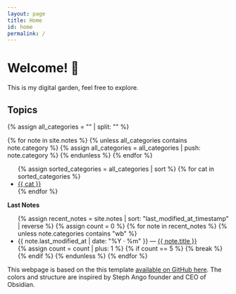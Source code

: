 ```yaml
---
layout: page
title: Home
id: home
permalink: /
---
```


# Welcome! 🌱

This is my digital garden, feel free to explore. 

<h2>Topics</h2>

{% assign all_categories = "" | split: "" %}

{% for note in site.notes %}
  {% unless all_categories contains note.category %}
    {% assign all_categories = all_categories | push: note.category %}
  {% endunless %}
{% endfor %}

<ul>
  {% assign sorted_categories = all_categories | sort %}
  {% for cat in sorted_categories %}
    <li>
      <a href="{{ site.baseurl }}/categories/{{ cat | slugify }}">
        {{ cat }}
      </a>
    </li>
  {% endfor %}
</ul>


<strong>Last Notes</strong>

<ul>
  {% assign recent_notes = site.notes | sort: "last_modified_at_timestamp" | reverse %}
  {% assign count = 0 %}
  {% for note in recent_notes %}
    {% unless note.categories contains "wb" %}
      <li>
        {{ note.last_modified_at | date: "%Y · %m" }} — 
        <a class="internal-link" href="{{ site.baseurl }}{{ note.url }}">{{ note.title }}</a>
      </li>
      {% assign count = count | plus: 1 %}
      {% if count == 5 %}
        {% break %}
      {% endif %}
    {% endunless %}
  {% endfor %}
</ul>

<style>
  .wrapper {
    max-width: 46em;
  }
</style>

This webpage is based on the this template [available on GitHub here](https://github.com/maximevaillancourt/digital-garden-jekyll-template). The colors and structure are inspired by Steph Ango founder and CEO of Obsidian. 

